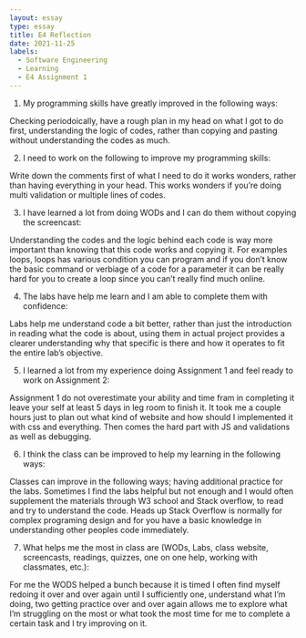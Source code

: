 ```yaml
---
layout: essay
type: essay
title: E4 Reflection
date: 2021-11-25
labels:
  - Software Engineering
  - Learning
  - E4 Assignment 1 
---
```


1.	My programming skills have greatly improved in the following ways:

Checking periodoically, have a rough plan in my head on what I got to do first, understanding the logic of codes, rather than copying and pasting without understanding the codes as much. 

2.	I need to work on the following to improve my programming skills:

Write down the comments first of what I need to do it works wonders, rather than having everything in your head. This works wonders if you’re doing multi validation or multiple lines of codes. 

3.	I have learned a lot from doing WODs and I can do them without copying the screencast:

Understanding the codes and the logic behind each code is way more important than knowing that this code works and copying it. For examples loops, loops has various condition you can program and if you don’t know the basic command or verbiage of a code for a parameter it can be really hard for you to create a loop since you can’t really find much online.

4.	The labs have help me learn and I am able to complete them with confidence:

Labs help me understand code a bit better, rather than just the introduction in reading what the code is about, using them in actual project provides a clearer understanding why that specific is there and how it operates to fit the entire lab’s objective.

5.	I learned a lot from my experience doing Assignment 1 and feel ready to work on Assignment 2:

Assignment 1 do not overestimate your ability and time fram in completing it leave your self at least 5 days in leg room to finish it. It took me a couple hours just to plan out what kind of website and how should I implemented it with css and everything. Then comes the hard part with JS and validations as well as debugging. 

6.	I think the class can be improved to help my learning in the following ways: 

Classes can improve in the following ways; having additional practice for the labs. Sometimes I find the labs helpful but not enough and I would often supplement the materials through W3 school and Stack overflow, to read and try to understand the code. Heads up Stack Overflow is normally for complex programing design and for you have a basic knowledge in understanding other peoples code immediately. 

7.	What helps me the most in class are (WODs, Labs, class website, screencasts, readings, quizzes, one on one help, working with classmates, etc.):

For me the WODS helped a bunch because it is timed I often find myself redoing it over and over again until I sufficiently one, understand what I’m doing, two getting practice over and over again allows me to explore what I’m struggling on the most or what took the most time for me to complete a certain task and I try improving on it. 


